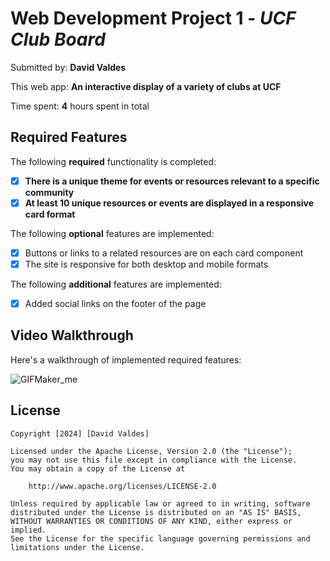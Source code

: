 # Web Development Project 1 - *UCF Club Board*

Submitted by: **David Valdes**

This web app: **An interactive display of a variety of clubs at UCF**

Time spent: **4** hours spent in total

## Required Features

The following **required** functionality is completed:

- [x] **There is a unique theme for events or resources relevant to a specific community**
- [x] **At least 10 unique resources or events are displayed in a responsive card format**

The following **optional** features are implemented:

- [x] Buttons or links to a related resources are on each card component
- [x] The site is responsive for both desktop and mobile formats

The following **additional** features are implemented:

* [x] Added social links on the footer of the page

## Video Walkthrough

Here's a walkthrough of implemented required features:

![GIFMaker_me](https://github.com/DavidEValdes/ucf-club-board/assets/36570117/a8c61b69-7fc8-43e1-a0a8-b95d41be829e)

## License

    Copyright [2024] [David Valdes]

    Licensed under the Apache License, Version 2.0 (the "License");
    you may not use this file except in compliance with the License.
    You may obtain a copy of the License at

        http://www.apache.org/licenses/LICENSE-2.0

    Unless required by applicable law or agreed to in writing, software
    distributed under the License is distributed on an "AS IS" BASIS,
    WITHOUT WARRANTIES OR CONDITIONS OF ANY KIND, either express or implied.
    See the License for the specific language governing permissions and
    limitations under the License.





